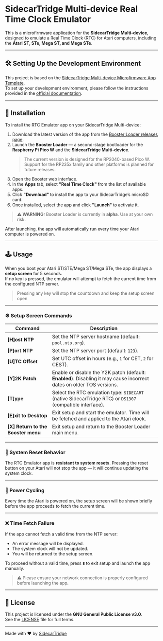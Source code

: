 # SidecarTridge Multi-device Real Time Clock Emulator

This is a microfirmware application for the **SidecarTridge Multi-device**, designed to emulate a Real Time Clock (RTC) for Atari computers, including the **Atari ST, STe, Mega ST, and Mega STe**.

---

## 🛠️ Setting Up the Development Environment

This project is based on the [SidecarTridge Multi-device Microfirmware App Template](https://github.com/sidecartridge/md-microfirmware-template).  
To set up your development environment, please follow the instructions provided in the [official documentation](https://docs.sidecartridge.com/sidecartridge-multidevice/programming/).

---

## 🚀 Installation

To install the RTC Emulator app on your SidecarTridge Multi-device:

1. Download the latest version of the app from the [Booster Loader releases page](https://github.com/sidecartridge/rp2-booster-bootloader/releases).
2. Launch the **Booster Loader** — a second-stage bootloader for the **Raspberry Pi Pico W** and the **SidecarTridge Multi-device**.
   > The current version is designed for the RP2040-based Pico W. Support for the RP235x family and other platforms is planned for future releases.
3. Open the Booster web interface.
4. In the **Apps** tab, select **"Real Time Clock"** from the list of available apps.
5. Click **"Download"** to install the app to your SidecarTridge’s microSD card.
6. Once installed, select the app and click **"Launch"** to activate it.

> **⚠️ WARNING:** Booster Loader is currently in **alpha**. Use at your own risk.

After launching, the app will automatically run every time your Atari computer is powered on.

---

## 🕹️ Usage

When you boot your Atari ST/STE/Mega ST/Mega STe, the app displays a **setup screen** for 5 seconds.  
If no key is pressed, the emulator will attempt to fetch the current time from the configured NTP server.

> Pressing any key will stop the countdown and keep the setup screen open.

---

### ⚙️ Setup Screen Commands

| Command | Description |
|---------|-------------|
| **[H]ost NTP** | Set the NTP server hostname (default: `pool.ntp.org`). |
| **[P]ort NTP** | Set the NTP server port (default: `123`). |
| **[U]TC Offset** | Set UTC offset in hours (e.g., `1` for CET, `2` for CEST). |
| **[Y]2K Patch** | Enable or disable the Y2K patch (default: **Enabled**). Disabling it may cause incorrect dates on older TOS versions. |
| **[T]ype** | Select the RTC emulation type: `SIDECART` (native SidecarTridge RTC) or `DS1307` (compatible interface). |
| **[E]xit to Desktop** | Exit setup and start the emulator. Time will be fetched and applied to the Atari clock. |
| **[X] Return to the Booster menu** | Exit setup and return to the Booster Loader main menu. |

---

### 🔁 System Reset Behavior

The RTC Emulator app is **resistant to system resets**. Pressing the reset button on your Atari will not stop the app — it will continue updating the system clock.

---

### 🔌 Power Cycling

Every time the Atari is powered on, the setup screen will be shown briefly before the app proceeds to fetch the current time.

---

### ❌ Time Fetch Failure

If the app cannot fetch a valid time from the NTP server:
- An error message will be displayed.
- The system clock will not be updated.
- You will be returned to the setup screen.

To proceed without a valid time, press **`E`** to exit setup and launch the app manually.

> ⚠️ Please ensure your network connection is properly configured before launching the app.

---

## 📄 License

This project is licensed under the **GNU General Public License v3.0**.  
See the [LICENSE](LICENSE) file for full terms.

---

Made with ❤️ by [SidecarTridge](https://sidecartridge.com)
